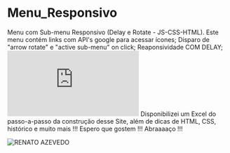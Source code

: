 # Menu_Responsivo
 Menu com Sub-menu Responsivo (Delay e Rotate - JS-CSS-HTML). 
 Este menu contém links com API's google para acessar ícones;
 Disparo de "arrow rotate" e "active sub-menu" on click;
 Reaponsividade COM DELAY;
 ![Site do Menu Responsivo](https://renato-azevedo-01.github.io/Menu_Responsivo/index2.html)
 Disponibilizei um Excel do passo-a-passo da construção desse Site, além de dicas de HTML, CSS, histórico e muito mais !!!
 Espero que gostem !!!
 Abraaaaço !!!
 
![RENATO AZEVEDO](https://user-images.githubusercontent.com/97203729/149009865-f936347f-b3e6-4f48-a876-39be2e62226a.png)
